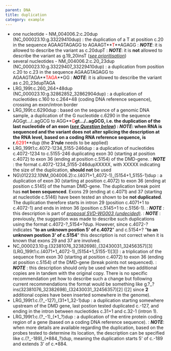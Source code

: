 ```yaml
---
parent: DNA
title: duplication
category: example
---
```


*	one nucleotide - NM\_004006.2:c.20dup (NC\_000023.10:g.33229410dup)
	:	the duplication of a T at position c.20 in the sequence AGAAGTAGAGG to AGAAGT**<font color="red">T</font>**AGAGG
	:	_**NOTE**_: it is allowed to describe the variant as c.20dupT
	:	_**NOTE**_: it is **not** allowed to describe the variant as g.19\_20insT ([_see prioritisation_](/recommendations/general/))
*	several nucleotides - NM\_004006.2:c.20\_23dup (NC\_000023.10:g.33229407\_33229410dup)
	:	a duplication from position c.20 to c.23 in the sequence AGAAGTAGAGG to AGAAGTAGA**<font color="red">TAGA</font>**GG
	:	_**NOTE**_: it is allowed to describe the variant as c.20\_23dupTAGA
*	LRG\_199t:c.260\_264+48dup (NC\_000023.10:g.32862852\_32862904dup)
	:	a duplication of nucleotides c.160 to c.264+48 (coding DNA reference sequence), crossing an exon/intron border
*	LRG\_199t:c.6290dup
	:	based on the sequence of a genomic DNA sample, a duplication of the G nucleotide c.6290 in the sequence AGGgt.../..agGCG to AGG**<font color="red">G</font>**gt.../..agGCG, i.e. the duplication of the last nucleotide of an exon ([_see Question below_](/recommendations/DNA/variant/duplication/#123dup))
	:	_**NOTE**_: when RNA is sequenced and the variant does not alter splicing the description at the RNA level, based on a coding RNA reference sequence, is r.**<font color="red">6291</font>**dup (the **3'rule** needs to be applied)
*	LRG\_199t1:c.4072-1234\_5155-246dup
	:	a duplication of nucleotides c.4072-1234 to c.5155-246 duplicating exon 30 (starting at position c.4072) to exon 36 (ending at position c.5154) of the DMD-gene.
	: 	_**NOTE**_ : the format c.4072-1234\_5155-246dupXXXXX, with XXXXX indicating the size of the duplication, **should not** be used
*	NG\012232.1(NM\_004006.2):c.(4071+1\_4072-1)\_(5154+1\_5155-1)dup
	:	a duplication of exon 30 (starting at position c.4072) to exon 36 (ending at position c.5145) of the human DMD-gene. The duplication break point has **not been sequenced**. Exons 29 (ending at c.4071) and 37 (starting at nucleotide c.5146) have been tested an shown to be **not duplicated**. The duplication therefore starts in intron 29 (position c.4071+1 to c.4072-1) and ends in intron 36 (position c.5145+1 to c.5156-1).
	:	_**NOTE**_ : this description is part of [_proposal SVD-WG003 (undecided)_](/bg-material/consultation/svd-wg003).
	:	_**NOTE**_ : previously, the suggestion was made to describe such duplications using the format c.4072-?\_5154+?dup. However, since c.4072-? indicates "**to an unknown postion 5' of c.4072**" and c.5154+? "**to an unknown postion 3' of c.5154**" this description is not correct when it is known that exons 29 and 37 are involved.
*	NC\_000023.10:g.(32381076\_32382698)\_(32430031\_32456357)[3]  (LRG\_199t1:c.(4071+1\_4072-1)\_(5154+1\_5155-1)[3])
	:	a triplication of the sequence from exon 30 (starting at position c.4072) to exon 36 (ending at position c.5154) of the DMD-gene (break points not sequenced).
	:	_**NOTE**_ : this description should only be used when the two additional copies are in tandem with the original copy. There is no specific recommendation yet how to describe such a change but following current recommendations the format would be something like g.?\_?ins(32381076\_32382698)\_(32430031\_32456357)[2] ([2] since **2** additional copies have been inserted somewhere in the genome).
*	LRG\_199t1:c.(?\_-127)\_(31+1\_32-1)dup
	:	a duplication starting somewhere upstream of the DMD gene, last postion tested duplicated c.-127, and ending in the intron between nucleotides c.31+1 and c.32-1 (intron 1).
*	LRG\_199t1:c.(?\_-1)\_(\*1\_?)dup
	:	a duplication of the entire protein coding region of a gene (based on a coding DNA reference sequence).
	:	_**NOTE**_: when more details are available regarding the duplication, based on the probes tested to determine its location, the description can be specified like c.(?\_-189)\_(\*884\_?)dup, meaning the duplication starts 5' of c.-189 and extends 3' of c.\*884.

